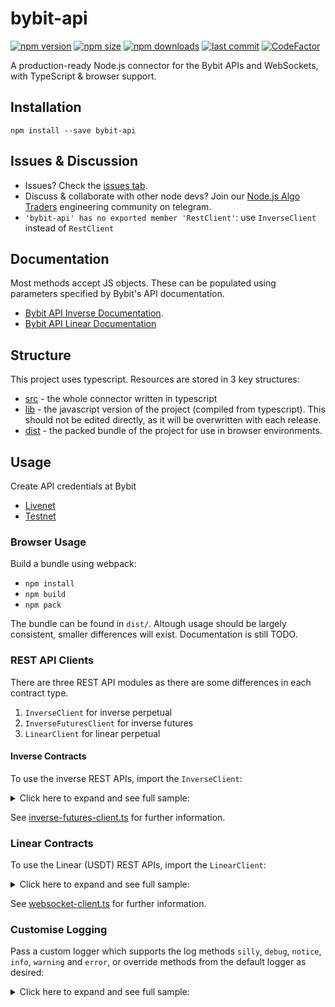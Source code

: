 # bybit-api
[![npm version](https://img.shields.io/npm/v/bybit-api)][1] [![npm size](https://img.shields.io/bundlephobia/min/bybit-api/latest)][1] [![npm downloads](https://img.shields.io/npm/dt/bybit-api)][1]
[![last commit](https://img.shields.io/github/last-commit/tiagosiebler/bybit-api)][1]
[![CodeFactor](https://www.codefactor.io/repository/github/tiagosiebler/bybit-api/badge)](https://www.codefactor.io/repository/github/tiagosiebler/bybit-api)

[1]: https://www.npmjs.com/package/bybit-api

A production-ready Node.js connector for the Bybit APIs and WebSockets, with TypeScript & browser support.

## Installation
`npm install --save bybit-api`

## Issues & Discussion
- Issues? Check the [issues tab](https://github.com/tiagosiebler/bybit-api/issues).
- Discuss & collaborate with other node devs? Join our [Node.js Algo Traders](https://t.me/nodetraders) engineering community on telegram.
- `'bybit-api' has no exported member 'RestClient'`: use `InverseClient` instead of `RestClient`

## Documentation
Most methods accept JS objects. These can be populated using parameters specified by Bybit's API documentation.
- [Bybit API Inverse Documentation](https://bybit-exchange.github.io/docs/inverse/#t-introduction).
- [Bybit API Linear Documentation](https://bybit-exchange.github.io/docs/linear/#t-introduction)

## Structure
This project uses typescript. Resources are stored in 3 key structures:
- [src](./src) - the whole connector written in typescript
- [lib](./lib) - the javascript version of the project (compiled from typescript). This should not be edited directly, as it will be overwritten with each release.
- [dist](./dist) - the packed bundle of the project for use in browser environments.

## Usage
Create API credentials at Bybit
- [Livenet](https://bybit.com/app/user/api-management?affiliate_id=9410&language=en-US&group_id=0&group_type=1)
- [Testnet](https://testnet.bybit.com/app/user/api-management)

### Browser Usage
Build a bundle using webpack:
- `npm install`
- `npm build`
- `npm pack`

The bundle can be found in `dist/`. Altough usage should be largely consistent, smaller differences will exist. Documentation is still TODO.

### REST API Clients

There are three REST API modules as there are some differences in each contract type.
1. `InverseClient` for inverse perpetual
2. `InverseFuturesClient` for inverse futures
3. `LinearClient` for linear perpetual

#### Inverse Contracts

To use the inverse REST APIs, import the `InverseClient`:

<details><summary>Click here to expand and see full sample:</summary>
```javascript
const { InverseClient } = require('bybit-api');

const restClientOptions = {
  // override the max size of the request window (in ms)
  recv_window?: number;

  // how often to sync time drift with bybit servers
  sync_interval_ms?: number | string;

  // Default: false. Disable above sync mechanism if true.
  disable_time_sync?: boolean;

  // Default: false. If true, we'll throw errors if any params are undefined
  strict_param_validation?: boolean;

  // Optionally override API protocol + domain
  // e.g 'https://api.bytick.com'
  baseUrl?: string;

  // Default: true. whether to try and post-process request exceptions.
  parse_exceptions?: boolean;
};

const API_KEY = 'xxx';
const PRIVATE_KEY = 'yyy';
const useLivenet = false;

const client = new InverseClient(
  API_KEY,
  PRIVATE_KEY,

  // optional, uses testnet by default. Set to 'true' to use livenet.
  useLivenet,

  // restClientOptions,
  // requestLibraryOptions
);

client.getApiKeyInfo()
  .then(result => {
    console.log("apiKey result: ", result);
  })
  .catch(err => {
    console.error("apiKey error: ", err);
  });

client.getOrderBook({ symbol: 'BTCUSD' })
  .then(result => {
    console.log("getOrderBook inverse result: ", result);
  })
  .catch(err => {
    console.error("getOrderBook inverse error: ", err);
  });
```
</details>

See [inverse-client.ts](./src/inverse-client.ts) for further information.

#### Inverse Futures Contracts
**Note**: as of 6th March 2021 this is currently only for testnet. See the [Bybit API documentation](https://bybit-exchange.github.io/docs/inverse_futures/#t-introduction) for official updates.

To use the inverse futures REST APIs, import the `InverseFuturesClient`:

<details><summary>Click here to expand and see full sample:</summary>
<p>
```javascript
const { InverseFuturesClient } = require('bybit-api');

const API_KEY = 'xxx';
const PRIVATE_KEY = 'yyy';
const useLivenet = false;

const client = new InverseFuturesClient(
  API_KEY,
  PRIVATE_KEY,

  // optional, uses testnet by default. Set to 'true' to use livenet.
  useLivenet,

  // restClientOptions,
  // requestLibraryOptions
);

client.getApiKeyInfo()
  .then(result => {
    console.log("apiKey result: ", result);
  })
  .catch(err => {
    console.error("apiKey error: ", err);
  });

client.getOrderBook({ symbol: 'BTCUSDH21' })
  .then(result => {
    console.log("getOrderBook inverse futures result: ", result);
  })
  .catch(err => {
    console.error("getOrderBook inverse futures error: ", err);
  });
```
</p></details>

See [inverse-futures-client.ts](./src/inverse-futures-client.ts) for further information.

### Linear Contracts
To use the Linear (USDT) REST APIs, import the `LinearClient`:

<details><summary>Click here to expand and see full sample:</summary>
<p>
```javascript
const { LinearClient } = require('bybit-api');

const API_KEY = 'xxx';
const PRIVATE_KEY = 'yyy';
const useLivenet = false;

const client = new LinearClient(
  API_KEY,
  PRIVATE_KEY,

  // optional, uses testnet by default. Set to 'true' to use livenet.
  useLivenet,

  // restClientOptions,
  // requestLibraryOptions
);

client.getApiKeyInfo()
  .then(result => {
    console.log(result);
  })
  .catch(err => {
    console.error(err);
  });

client.getOrderBook({ symbol: 'BTCUSDT' })
  .then(result => {
    console.log("getOrderBook linear result: ", result);
  })
  .catch(err => {
    console.error("getOrderBook linear error: ", err);
  });
```
</p></details>

### WebSockets

Inverse & linear WebSockets can be used via a shared `WebsocketClient`.

Note: to use the linear websockets, pass "linear: true" in the constructor options when instancing the `WebsocketClient`.

To connect to both linear and inverse websockets, make two instances of the WebsocketClient:

<details><summary>Click here to expand and see full sample:</summary>
<p>
```javascript
const { WebsocketClient } = require('bybit-api');

const API_KEY = 'xxx';
const PRIVATE_KEY = 'yyy';

const wsConfig = {
  key: API_KEY,
  secret: PRIVATE_KEY,

  /*
    The following parameters are optional:
  */

  // defaults to false == testnet. Set to true for livenet.
  // livenet: true

  // defaults to fase == inverse. Set to true for linear (USDT) trading.
  // linear: true

  // how long to wait (in ms) before deciding the connection should be terminated & reconnected
  // pongTimeout: 1000,

  // how often to check (in ms) that WS connection is still alive
  // pingInterval: 10000,

  // how long to wait before attempting to reconnect (in ms) after connection is closed
  // reconnectTimeout: 500,

  // config options sent to RestClient (used for time sync). See RestClient docs.
  // restOptions: { },

  // config for axios used for HTTP requests. E.g for proxy support
  // requestOptions: { }

  // override which URL to use for websocket connections
  // wsUrl: 'wss://stream.bytick.com/realtime'
};

const ws = new WebsocketClient(wsConfig);

// subscribe to multiple topics at once
ws.subscribe(['position', 'execution', 'trade']);

// and/or subscribe to individual topics on demand
ws.subscribe('kline.BTCUSD.1m');

// Listen to events coming from websockets. This is the primary data source
ws.on('update', data => {
  console.log('update', data);
});

// Optional: Listen to websocket connection open event (automatic after subscribing to one or more topics)
ws.on('open', ({ wsKey, event }) => {
  console.log('connection open for websocket with ID: ' + wsKey);
});

// Optional: Listen to responses to websocket queries (e.g. the response after subscribing to a topic)
ws.on('response', response => {
  console.log('response', response);
});

// Optional: Listen to connection close event. Unexpected connection closes are automatically reconnected.
ws.on('close', () => {
  console.log('connection closed');
});

// Optional: Listen to raw error events.
// Note: responses to invalid topics are currently only sent in the "response" event.
ws.on('error', err => {
  console.error('ERR', err);
});
```
</p></details>

See [websocket-client.ts](./src/websocket-client.ts) for further information.

### Customise Logging
Pass a custom logger which supports the log methods `silly`, `debug`, `notice`, `info`, `warning` and `error`, or override methods from the default logger as desired:

<details><summary>Click here to expand and see full sample:</summary>
<p>
```js
const { WebsocketClient, DefaultLogger } = require('bybit-api');

// Disable all logging on the silly level
DefaultLogger.silly = () => {};

const ws = new WebsocketClient(
  { key: 'xxx', secret: 'yyy' },
  DefaultLogger
);
```
</p></details>

## Contributions & Thanks
### Donations
#### tiagosiebler
If you found this project interesting or useful, create accounts with my referral links:
- [Bybit](https://www.bybit.com/en-US/register?affiliate_id=9410&language=en-US&group_id=0&group_type=1)
- [Binance](https://www.binance.com/en/register?ref=20983262)

Or buy me a coffee using any of these:
- BTC: `1C6GWZL1XW3jrjpPTS863XtZiXL1aTK7Jk`
- ETH (ERC20): `0xd773d8e6a50758e1ada699bb6c4f98bb4abf82da`

#### pixtron
The original library was started by @pixtron. If this library helps you to trade better on bybit, feel free to donate a coffee to @pixtron:
- BTC `1Fh1158pXXudfM6ZrPJJMR7Y5SgZUz4EdF`
- ETH `0x21aEdeC53ab7593b77C9558942f0c9E78131e8d7`
- LTC `LNdHSVtG6UWsriMYLJR3qLdfVNKwJ6GSLF`

### Contributions & Pull Requests
Contributions are encouraged, I will review any incoming pull requests. See the issues tab for todo items.
